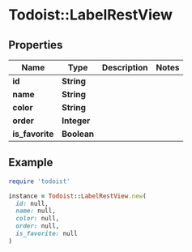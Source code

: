 # Todoist::LabelRestView

## Properties

| Name | Type | Description | Notes |
| ---- | ---- | ----------- | ----- |
| **id** | **String** |  |  |
| **name** | **String** |  |  |
| **color** | **String** |  |  |
| **order** | **Integer** |  |  |
| **is_favorite** | **Boolean** |  |  |

## Example

```ruby
require 'todoist'

instance = Todoist::LabelRestView.new(
  id: null,
  name: null,
  color: null,
  order: null,
  is_favorite: null
)
```

